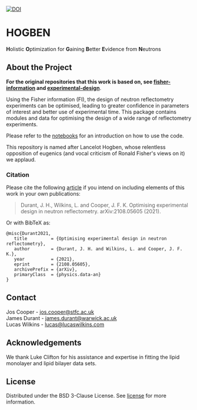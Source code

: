 [![DOI](https://zenodo.org/badge/366323997.svg)](https://zenodo.org/badge/latestdoi/366323997)

# HOGBEN
**H**olistic **O**ptimization for **G**aining **B**etter **E**vidence from **N**eutrons

## About the Project
**For the original repositories that this work is based on, see [fisher-information](https://github.com/James-Durant/fisher-information) and [experimental-design](https://github.com/James-Durant/experimental-design)**.

Using the Fisher information (FI), the design of neutron reflectometry experiments can be optimised, leading to greater confidence in parameters of interest and better use of experimental time. This package contains modules and data for optimising the design of a wide range of reflectometry experiments.

Please refer to the [notebooks](https://github.com/jfkcooper/HOGBEN/tree/main/notebooks) for an introduction on how to use the code.


This repository is named after Lancelot Hogben, whose relentless opposition of eugenics (and vocal criticism of Ronald Fisher's views on it) we applaud.

### Citation
Please cite the following [article](https://arxiv.org/abs/2108.05605) if you intend on including elements of this work in your own publications:
> Durant, J. H., Wilkins, L. and Cooper, J. F. K. Optimising experimental design in neutron reflectometry. arXiv:2108.05605 (2021).

Or with BibTeX as:
```
@misc{Durant2021,
   title         = {Optimising experimental design in neutron reflectometry}, 
   author        = {Durant, J. H. and Wilkins, L. and Cooper, J. F. K.},
   year          = {2021},
   eprint        = {2108.05605},
   archivePrefix = {arXiv},
   primaryClass  = {physics.data-an}
}
```

## Contact
Jos Cooper - jos.cooper@stfc.ac.uk \
James Durant - james.durant@warwick.ac.uk \
Lucas Wilkins - lucas@lucaswilkins.com

## Acknowledgements
We thank Luke Clifton for his assistance and expertise in fitting the lipid monolayer and lipid bilayer data sets.

## License
Distributed under the BSD 3-Clause License. See [license](/LICENSE) for more information.
